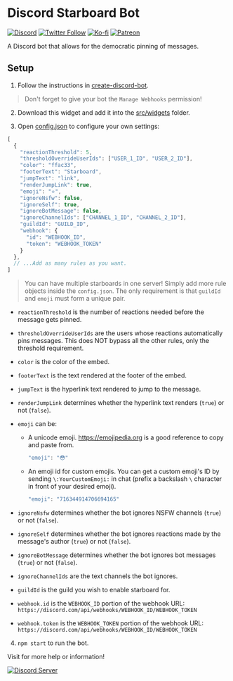 # Discord Starboard Bot

[![Discord](https://discordapp.com/api/guilds/258167954913361930/embed.png)](https://discord.gg/WjEFnzC) [![Twitter Follow](https://img.shields.io/twitter/follow/peterthehan.svg?style=social)](https://twitter.com/peterthehan) [![Ko-fi](https://img.shields.io/badge/Donate-Ko--fi-F16061.svg?logo=ko-fi)](https://ko-fi.com/peterthehan) [![Patreon](https://img.shields.io/badge/Donate-Patreon-F96854.svg?logo=patreon)](https://www.patreon.com/peterthehan)

A Discord bot that allows for the democratic pinning of messages.

## Setup

1. Follow the instructions in [create-discord-bot](https://github.com/peterthehan/create-discord-bot).

> Don't forget to give your bot the `Manage Webhooks` permission!

2. Download this widget and add it into the [src/widgets](https://github.com/peterthehan/create-discord-bot/tree/master/app/src/widgets) folder.

3. Open [config.json](https://github.com/peterthehan/discord-starboard-bot/blob/master/config.json) to configure your own settings:

```js
[
  {
    "reactionThreshold": 5,
    "thresholdOverrideUserIds": ["USER_1_ID", "USER_2_ID"],
    "color": "ffac33",
    "footerText": "Starboard",
    "jumpText": "link",
    "renderJumpLink": true,
    "emoji": "⭐",
    "ignoreNsfw": false,
    "ignoreSelf": true,
    "ignoreBotMessage": false,
    "ignoreChannelIds": ["CHANNEL_1_ID", "CHANNEL_2_ID"],
    "guildId": "GUILD_ID",
    "webhook": {
      "id": "WEBHOOK_ID",
      "token": "WEBHOOK_TOKEN"
    }
  },
  // ...Add as many rules as you want.
]
```

> You can have multiple starboards in one server! Simply add more rule objects inside the `config.json`. The only requirement is that `guildId` and `emoji` must form a unique pair.

- `reactionThreshold` is the number of reactions needed before the message gets pinned.
- `thresholdOverrideUserIds` are the users whose reactions automatically pins messages. This does NOT bypass all the other rules, only the threshold requirement.
- `color` is the color of the embed.
- `footerText` is the text rendered at the footer of the embed.
- `jumpText` is the hyperlink text rendered to jump to the message.
- `renderJumpLink` determines whether the hyperlink text renders (`true`) or not (`false`).
- `emoji` can be:

  - A unicode emoji. https://emojipedia.org is a good reference to copy and paste from.

    ```js
    "emoji": "😳"
    ```

  - An emoji id for custom emojis. You can get a custom emoji's ID by sending `\:YourCustomEmoji:` in chat (prefix a backslash `\` character in front of your desired emoji).

    ```js
    "emoji": "716344914706694165"
    ```

- `ignoreNsfw` determines whether the bot ignores NSFW channels (`true`) or not (`false`).
- `ignoreSelf` determines whether the bot ignores reactions made by the message's author (`true`) or not (`false`).
- `ignoreBotMessage` determines whether the bot ignores bot messages (`true`) or not (`false`).
- `ignoreChannelIds` are the text channels the bot ignores.
- `guildId` is the guild you wish to enable starboard for.
- `webhook.id` is the `WEBHOOK_ID` portion of the webhook URL: `https://discord.com/api/webhooks/WEBHOOK_ID/WEBHOOK_TOKEN`
- `webhook.token` is the `WEBHOOK_TOKEN` portion of the webhook URL: `https://discord.com/api/webhooks/WEBHOOK_ID/WEBHOOK_TOKEN`

4. `npm start` to run the bot.

Visit for more help or information!

<a href="https://discord.gg/WjEFnzC">
  <img src="https://discordapp.com/api/guilds/258167954913361930/embed.png?style=banner2" title="Discord Server"/>
</a>
